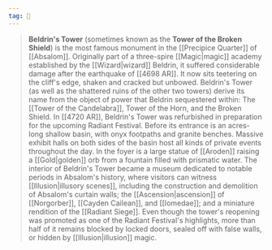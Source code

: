 ```yaml
---
tag: 🏰
---
```

> **Beldrin's Tower** (sometimes known as the **Tower of the Broken Shield**) is the most famous monument in the [[Precipice Quarter]] of [[Absalom]]. Originally part of a three-spire [[Magic|magic]] academy established by the [[Wizard|wizard]] Beldrin, it suffered considerable damage after the earthquake of [[4698 AR]]. It now sits teetering on the cliff's edge, shaken and cracked but unbowed.
> Beldrin's Tower (as well as the shattered ruins of the other two towers) derive its name from the object of power that Beldrin sequestered within: The [[Tower of the Candelabra]], Tower of the Horn, and the Broken Shield.
> In [[4720 AR]], Beldrin's Tower was refurbished in preparation for the upcoming Radiant Festival. Before its entrance is an acres-long shallow basin, with onyx footpaths and granite benches. Massive exhibit halls on both sides of the basin host all kinds of private events throughout the day. In the foyer is a large statue of [[Aroden]] raising a [[Gold|golden]] orb from a fountain filled with prismatic water. The interior of Beldrin's Tower became a museum dedicated to notable periods in Absalom's history, where visitors can witness [[Illusion|illusory scenes]], including the construction and demolition of Absalom's curtain walls; the [[Ascension|ascension]] of [[Norgorber]], [[Cayden Cailean]], and [[Iomedae]]; and a miniature rendition of the [[Radiant Siege]].
> Even though the tower's reopening was promoted as one of the Radiant Festival's highlights, more than half of it remains blocked by locked doors, sealed off with false walls, or hidden by [[Illusion|illusion]] magic.








